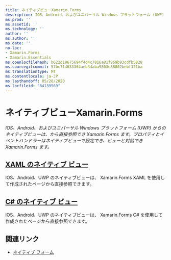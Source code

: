 ```yaml
---
title: ネイティブビューXamarin.Forms
description: IOS、Android、およびユニバーサル Windows プラットフォーム (UWP) からのネイティブビューは、から直接参照でき、 Xamarin.Forms ビューと対話することができ Xamarin.Forms ます。
ms.prod: ''
ms.assetid: ''
ms.technology: ''
author: ''
ms.author: ''
ms.date: ''
no-loc:
- Xamarin.Forms
- Xamarin.Essentials
ms.openlocfilehash: b622d19675694f4d4c7816a81f969b93cdfb5828
ms.sourcegitcommit: 57bc714633364aeb34aba9803e88802bebf321ba
ms.translationtype: MT
ms.contentlocale: ja-JP
ms.lasthandoff: 05/28/2020
ms.locfileid: "84139569"
---
```

# <a name="native-views-in-xamarinforms"></a>ネイティブビューXamarin.Forms

_IOS、Android、およびユニバーサル Windows プラットフォーム (UWP) からのネイティブビューは、から直接参照でき Xamarin.Forms ます。プロパティとイベントハンドラーはネイティブビューで設定でき、ビューと対話でき Xamarin.Forms ます。_

## <a name="native-views-in-xaml"></a>[XAML のネイティブ ビュー](xaml.md)

IOS、Android、UWP のネイティブビューは、 Xamarin.Forms XAML を使用して作成されたページから直接参照できます。

## <a name="native-views-in-c"></a>[C# のネイティブ ビュー](code.md)

IOS、Android、UWP のネイティブビューは、 Xamarin.Forms C# を使用して作成されたページから直接参照できます。

## <a name="related-links"></a>関連リンク

- [ネイティブ フォーム](~/xamarin-forms/platform/native-forms.md)
